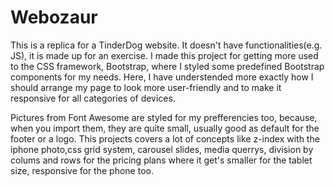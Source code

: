 # Webozaur

This is a replica for a TinderDog website. It doesn't have functionalities(e.g. JS), it is made up for an exercise.
 I made this project for getting more used to the CSS framework, Bootstrap, where I styled some predefined Bootstrap components for my needs. Here, I have understended more exactly how I should arrange my page to look more user-friendly and to make it responsive for all categories of devices.

 Pictures from Font Awesome are styled for my prefferencies too, because, when you import them, they are quite small, usually good as default for the footer or a logo. This projects covers a lot of concepts like z-index with the iphone photo,css grid system, carousel slides, media querrys, division by colums and rows for the pricing plans where it get's smaller for the tablet size, responsive for the phone too.
